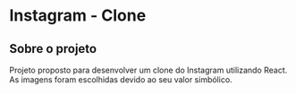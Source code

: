 # Instagram - Clone
## Sobre o projeto
Projeto proposto para desenvolver um clone do Instagram utilizando React. </br>
As imagens foram escolhidas devido ao seu valor simbólico.
